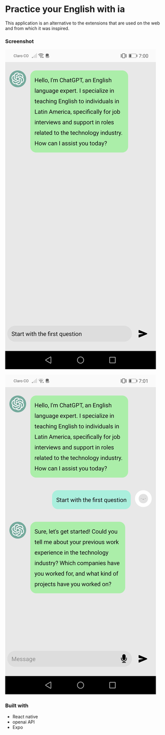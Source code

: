 # Practice your English with ia

This application is an alternative to the extensions that are used on the web and from which it was inspired.

### Screenshot

![mobile-Version](/assets/app2.jpg)

![mobile-Version](/assets/app1.jpg)

### Built with

- React native
- openai API
- Expo
